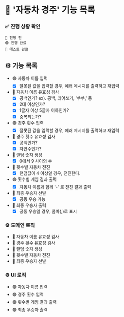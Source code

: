 # 🚗 '자동차 경주' 기능 목록

### ✅ 진행 상황 확인

```
🔴 진행 전
🟢 진행 완료
🔵 테스트 완료
```

## ⚙️ 기능 목록

- 🟢 자동차 이름 입력
  - [x] 잘못된 값을 입력할 경우, 에러 메시지를 출력하고 재입력
- 🔵 자동차 이름 유효성 검사
  - [x] 공백인가? ex). 공백, 띄어쓰기, '쑤쑤,' 등
  - [x] 2대 이상인가?
  - [x] 1글자 이상 5글자 이하인가?
  - [x] 중복되는가?
- 🟢 경주 횟수 입력
  - [x] 잘못된 값을 입력할 경우, 에러 메시지를 출력하고 재입력
- 🔵 경주 횟수 유효성 검사
  - [x] 공백인가?
  - [x] 자연수인가?
- 🔵 랜덤 숫자 생성
  - [x] 0에서 9 사이의 수
- 🔵 횟수별 자동차 전진
  - [x] 랜덤값이 4 이상일 경우, 전진한다.
- 🟢 횟수별 게임 결과 출력
  - [x] 자동차 이름과 함께 '-' 로 전진 결과 출력
- 🔵 최종 우승자 선발
  - [x] 공동 우승 가능
- 🔵 최종 우승자 출력
  - [x] 공동 우승일 경우, 콤마(,)로 표시

### ⚙️ 도메인 로직

- 🔵 자동차 이름 유효성 검사
- 🔵 경주 횟수 유효성 검사
- 🔵 랜덤 숫자 생성
- 🔵 횟수별 자동차 전진
- 🔵 최종 우승자 선발

### ⚙️ UI 로직

- 🟢 자동차 이름 입력
- 🟢 경주 횟수 입력
- 🟢 횟수별 게임 결과 출력
- 🟢 최종 우승자 출력
